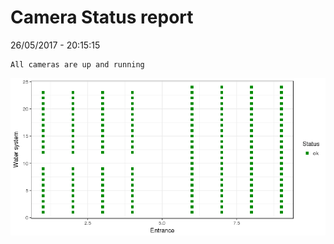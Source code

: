 Camera Status report
================
26/05/2017 - 20:15:15

    All cameras are up and running

![](camreport_files/figure-markdown_github/unnamed-chunk-2-1.png)
